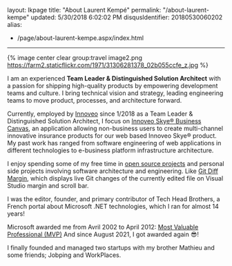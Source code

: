 layout: lkpage
title: "About Laurent Kempé"
permalink: "/about-laurent-kempe"
updated: 5/30/2018 6:02:02 PM
disqusIdentifier: 20180530060202
alias:
 - /page/about-laurent-kempe.aspx/index.html
---

{% image center clear group:travel image2.png https://farm2.staticflickr.com/1971/31306281378_02b055ccfe_z.jpg %}

I am an experienced **Team Leader & Distinguished Solution Architect** with a passion for shipping high-quality products by empowering development teams and culture. I bring technical vision and strategy, leading engineering teams to move product, processes, and architecture forward.

Currently, employed by [Innoveo](https://www.innoveo.com/ "innoveo ") since 1/2018 as a Team Leader & Distinguished Solution Architect, I focus on [Innoveo Skye® Business Canvas](https://www.youtube.com/watch?v=5ZmjSN1WAps&t=5s), an application allowing non-business users to create multi-channel innovative insurance products for our web based Innoveo Skye® product. My past work has ranged from software engineering of web applications in different technologies to e-business platform infrastructure architecture.

I enjoy spending some of my free time in [open source projects](https://github.com/laurentkempe/) and personal side projects involving software architecture and engineering.
Like [Git Diff Margin](https://github.com/laurentkempe/GitDiffMargin), which displays live Git changes of the currently edited file on Visual Studio margin and scroll bar.

I was the editor, founder, and primary contributor of Tech Head Brothers, a French portal about Microsoft .NET technologies, which I ran for almost 14 years!  

Microsoft awarded me from Avril 2002 to April 2012: [Most Valuable Professional (MVP)](https://mvp.microsoft.com/en-us/PublicProfile/7749?fullName=Laurent%20%20Kemp%C3%A9)
And since August 2021, I got awarded again 😎!

I finally founded and managed two startups with my brother Mathieu and some friends; Jobping and WorkPlaces.
